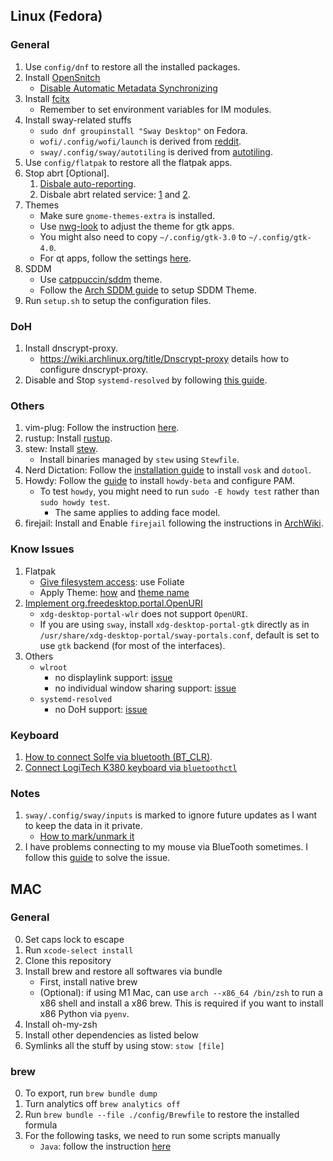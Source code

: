 ## Linux (Fedora)

### General

1. Use `config/dnf` to restore all the installed packages.
2. Install [OpenSnitch](https://github.com/evilsocket/opensnitch)
    - [Disable Automatic Metadata Synchronizing](https://www.reddit.com/r/Fedora/comments/p10a5o/comment/j5ysqw1/)
3. Install [fcitx](https://wiki.archlinux.org/title/Fcitx)
    - Remember to set environment variables for IM modules.
4. Install sway-related stuffs
    - `sudo dnf groupinstall "Sway Desktop"` on Fedora.
    - `wofi/.config/wofi/launch` is derived from [reddit](https://www.reddit.com/r/swaywm/comments/krd0sq/comment/gib6z73/?utm_source=share&utm_medium=web3x&utm_name=web3xcss&utm_term=1&utm_content=share_button).
    - `sway/.config/sway/autotiling` is derived from [autotiling](https://github.com/nwg-piotr/autotiling).
5. Use `config/flatpak` to restore all the flatpak apps.
6. Stop abrt \[Optional\].
    1. [Disbale auto-reporting](https://wiki.centos.org/TipsAndTricks(2f)ABRT.html).
    2. Disbale abrt related service: [1](https://unix.stackexchange.com/questions/556351/what-are-the-risks-for-disable-the-abrtd-service) and [2](https://robbinespu.gitlab.io/posts/disable-abrt-fedora/).
7. Themes
    - Make sure `gnome-themes-extra` is installed.
    - Use [nwg-look](https://github.com/nwg-piotr/nwg-look) to adjust the theme for gtk apps.
    - You might also need to copy `~/.config/gtk-3.0` to `~/.config/gtk-4.0`.
    - For qt apps, follow the settings [here](https://unix.stackexchange.com/questions/502722/dolphin-background-and-font-color-are-both-white/683366#683366).
8. SDDM
    - Use [catppuccin/sddm](https://github.com/catppuccin/sddm) theme.
    - Follow the [Arch SDDM guide](https://wiki.archlinux.org/title/SDDM) to setup SDDM Theme.
9. Run `setup.sh` to setup the configuration files.

### DoH

1. Install dnscrypt-proxy.
    - https://wiki.archlinux.org/title/Dnscrypt-proxy details how to configure dnscrypt-proxy.
2. Disable and Stop `systemd-resolved` by following [this guide](https://askubuntu.com/questions/907246/how-to-disable-systemd-resolved-in-ubuntu).

### Others

1. vim-plug: Follow the instruction [here](https://github.com/junegunn/vim-plug).
2. rustup: Install [rustup](https://www.rust-lang.org/tools/install).
3. stew: Install [stew](https://github.com/marwanhawari/stew?tab=readme-ov-file).
    - Install binaries managed by `stew` using `Stewfile`.
4. Nerd Dictation: Follow the [installation guide](https://github.com/ideasman42/nerd-dictation) to install `vosk` and `dotool`.
5. Howdy: Follow the [guide](https://github.com/boltgolt/howdy/issues/1004) to install `howdy-beta` and configure PAM.
    - To test `howdy`, you might need to run `sudo -E howdy test` rather than `sudo howdy test`.
        - The same applies to adding face model.
6. firejail: Install and Enable `firejail` following the instructions in [ArchWiki](https://wiki.archlinux.org/title/Firejail).

### Know Issues

1. Flatpak
    - [Give filesystem access](https://davejansen.com/give-full-filesystem-access-to-flatpak-installed-applications/): use Foliate
    - Apply Theme: [how](https://itsfoss.com/flatpak-app-apply-theme/) and [theme name](https://unix.stackexchange.com/questions/14129/gtk-enable-set-dark-theme-on-a-per-application-basis)
2. [Implement org.freedesktop.portal.OpenURI](https://github.com/emersion/xdg-desktop-portal-wlr/issues/42)
    - `xdg-desktop-portal-wlr` does not support `OpenURI`.
    - If you are using `sway`, install `xdg-desktop-portal-gtk` directly as in `/usr/share/xdg-desktop-portal/sway-portals.conf`, default is set to use `gtk` backend (for most of the interfaces).
3. Others
    - `wlroot`
        - no displaylink support: [issue](https://gitlab.freedesktop.org/wlroots/wlroots/-/issues/1823)
        - no individual window sharing support: [issue](https://github.com/emersion/xdg-desktop-portal-wlr/issues/107)
    - `systemd-resolved`
        - no DoH support: [issue](https://github.com/systemd/systemd/issues/8639)

### Keyboard

1. [How to connect Solfe via bluetooth (BT_CLR)](https://www.reddit.com/r/ErgoMechKeyboards/comments/1j4k8gy/my_nicenano_sofle_wont_connect_via_bluetooth/).
2. [Connect LogiTech K380 keyboard via `bluetoothctl`](https://unix.stackexchange.com/questions/590221/pairing-logitech-k380-in-ubuntu-20-04)

### Notes

1. `sway/.config/sway/inputs` is marked to ignore future updates as I want to keep the data in it private.
    - [How to mark/unmark it](https://stackoverflow.com/questions/4348590/how-can-i-make-git-ignore-future-revisions-to-a-file)
2. I have problems connecting to my mouse via BlueTooth sometimes. I follow this [guide](https://discussion.fedoraproject.org/t/bluetooth-device-not-connecting-fedora-40/125138/18) to solve the issue.

## MAC

### General

0. Set caps lock to escape
1. Run `xcode-select install`
2. Clone this repository
3. Install brew and restore all softwares via bundle
    - First, install native brew
    - (Optional): if using M1 Mac, can use `arch --x86_64 /bin/zsh` to run a x86 shell and install a x86 brew.
        This is required if you want to install x86 Python via `pyenv`.
4. Install oh-my-zsh
5. Install other dependencies as listed below
6. Symlinks all the stuff by using stow: `stow [file]`

### brew

0. To export, run `brew bundle dump`
1. Turn analytics off `brew analytics off`
2. Run `brew bundle --file ./config/Brewfile` to restore the installed formula
3. For the following tasks, we need to run some scripts manually
    - `Java`: follow the instruction [here](https://formulae.brew.sh/formula/openjdk@17)